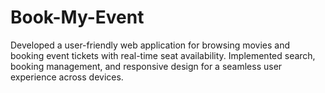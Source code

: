 # Book-My-Event
Developed a user-friendly web application for browsing movies and booking event tickets with real-time seat availability.  Implemented search, booking management, and responsive design for a seamless user experience across devices.
